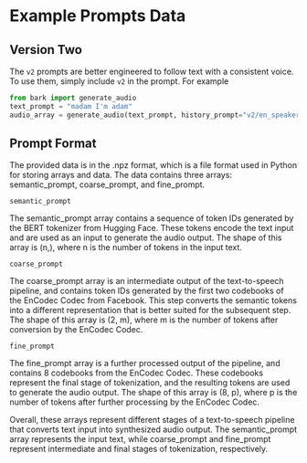 # Example Prompts Data

## Version Two

The `v2` prompts are better engineered to follow text with a consistent voice.
To use them, simply include `v2` in the prompt. For example

```python
from bark import generate_audio
text_prompt = "madam I'm adam"
audio_array = generate_audio(text_prompt, history_prompt="v2/en_speaker_1")
```

## Prompt Format

The provided data is in the .npz format, which is a file format used in Python for storing arrays and data. The data
contains three arrays: semantic_prompt, coarse_prompt, and fine_prompt.

```semantic_prompt```

The semantic_prompt array contains a sequence of token IDs generated by the BERT tokenizer from Hugging Face. These
tokens encode the text input and are used as an input to generate the audio output. The shape of this array is (n,),
where n is the number of tokens in the input text.

```coarse_prompt```

The coarse_prompt array is an intermediate output of the text-to-speech pipeline, and contains token IDs generated by
the first two codebooks of the EnCodec Codec from Facebook. This step converts the semantic tokens into a different
representation that is better suited for the subsequent step. The shape of this array is (2, m), where m is the number
of tokens after conversion by the EnCodec Codec.

```fine_prompt```

The fine_prompt array is a further processed output of the pipeline, and contains 8 codebooks from the EnCodec Codec.
These codebooks represent the final stage of tokenization, and the resulting tokens are used to generate the audio
output. The shape of this array is (8, p), where p is the number of tokens after further processing by the EnCodec
Codec.

Overall, these arrays represent different stages of a text-to-speech pipeline that converts text input into synthesized
audio output. The semantic_prompt array represents the input text, while coarse_prompt and fine_prompt represent
intermediate and final stages of tokenization, respectively.



